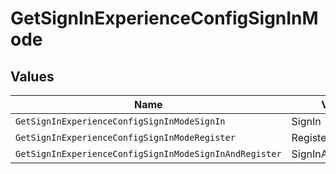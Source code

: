 # GetSignInExperienceConfigSignInMode


## Values

| Name                                                   | Value                                                  |
| ------------------------------------------------------ | ------------------------------------------------------ |
| `GetSignInExperienceConfigSignInModeSignIn`            | SignIn                                                 |
| `GetSignInExperienceConfigSignInModeRegister`          | Register                                               |
| `GetSignInExperienceConfigSignInModeSignInAndRegister` | SignInAndRegister                                      |